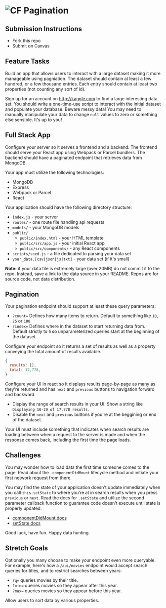 # ![CF](http://i.imgur.com/7v5ASc8.png) Pagination 



## Submission Instructions
* Fork this repo
* Submit on Canvas

## Feature Tasks
Build an app that allows users to interact with a large dataset making it more
manageable using pagniation. The dataset should contain at least a few hundred,
or a few thousand entries. Each entry should contain at least two properties
(not counting any sort of id).

Sign up for an account on http://kaggle.com to find a large interesting data
set. You should write a one-time-use script to interact with the initial
dataset and populate your database. Beware messy data! You may need to manually
manipulate your data to change `null` values to zero or something else
sensible. It's up to you!

## Full Stack App
Configure your server so it serves a frontend and a backend. The frontend
should serve your React app using Webpack or Parcel bundlers. The backend
should have a paginated endpoint that retrieves data from MongoDB.

Your app must utilize the following technologies:

* MongoDB
* Express
* Webpack or Parcel
* React

Your application should have the following directory structure:

* `index.js` - your server
* `routes/` - one route file handling api requests
* `models/` - your MongoDB models
* `public/`
  * `public/index.html` - your HTML template
  * `public/src/app.js` - your initial React app
  * `public/src/components/` - any React components
* `scripts/seed.js` - a file dedicated to parsing your data set
* `your_data.[csv|json|js|txt]` - your data set (if it's small)

**Note:** if your data file is extremely large (over 20MB) do not commit it to
the repo. Instead, save a link to the data source in your README. Repos are
for source code, not data distribution.

## Pagination
Your pagination endpoint should support at least these query parameters:

* `?count=` Defines how many items to return. Default to something like `10`,
  `25` or `100`. 
* `?index=` Defines where in the dataset to start returning data from. Default
  strictly to `0` so unparameterized queries start at the beginning of the
  dataset.

Configure your endpoint so it returns a set of results as well as a property
conveying the total amount of results available.

```js
{
  results: [],
  total: 17,778,
}
```

Configure your UI in react so it displays results page-by-page as many as
they're returned and has `next` and `previous` buttons to navigation forward
and backward.

* Display the range of search results in your UI. Show a string like
  `Displaying 10-20 of 17,778 results`.
* Disable the `next` and `previous` buttons if you're at the beggining or end
  of the dataset.

Your UI must include something that indicates when search results are loading
between when a request to the server is made and when the response comes back,
including the first time the page loads.

## Challenges
You may wonder how to load data the first time someone comes to the page.  Read
about the `.componentDidMount` lifecycle method and initiate your first network
request from there.

You may find the state of your application doesn't update immediately when
you call `this.setState` to where you're at in search results when you press
`previous` or `next`. Read the docs for `.setState` and utilize the second
parameter callback function to guarantee code doesn't execute until state is
properly updated.

* [componentDidMount docs](https://reactjs.org/docs/react-component.html#componentdidmount)
* [setState docs](https://reactjs.org/docs/react-component.html#setstate)

Good luck, have fun. Happy data hunting.

## Stretch Goals
Optionally you many choose to make your endpoint even more queryable. 
For example, here's how a `/api/movies` endpoint would accept search
queries for titles, and to restrict searches between years:

* `?q=` queries movies by their title.
* `?min=` queries movies so they appear after this year.
* `?max=` queries movies so they appear before this year.

Allow users to sort data by various properties.
